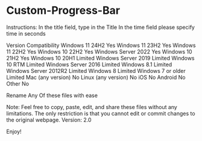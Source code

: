# Custom-Progress-Bar
Instructions:
In the title field, type in the Title
In the time field please specify time in seconds

Version                  Compatibility
Windows 11 24H2          Yes
Windows 11 23H2          Yes
Windows 11 22H2          Yes
Windows 10 22H2          Yes
Windows Server 2022      Yes
Windows 10 21H2          Yes
Windows 10 20H1          Limited
Windows Server 2019      Limited
Windows 10 RTM           Limited
Windows Server 2016      Limited
Windows 8.1              Limited
Windows Server 2012R2    Limited
Windows 8                Limited
Windows 7 or older       Limited
Mac (any version)        No
Linux (any version)      No
iOS                      No
Android                  No
Other                    No


Rename Any Of these files with ease

Note:
Feel free to copy, paste, edit, and share these files without any limitations. The only restriction is that you cannot edit or commit changes to the original webpage.
Version: 2.0

Enjoy! 
